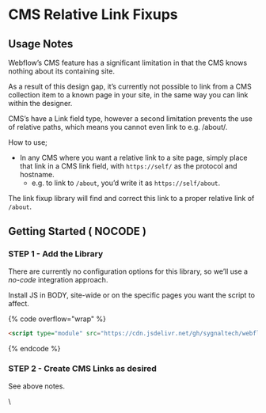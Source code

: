 # CMS Relative Link Fixups

## Usage Notes <a href="#usage-notes" id="usage-notes"></a>

Webflow’s CMS feature has a significant limitation in that the CMS knows nothing about its containing site.

As a result of this design gap, it’s currently not possible to link from a CMS collection item to a known page in your site, in the same way you can link within the designer.

CMS’s have a Link field type, however a second limitation prevents the use of relative paths, which means you cannot even link to e.g. /about/.

How to use;

* In any CMS where you want a relative link to a site page, simply place that link in a CMS link field, with `https://self/` as the protocol and hostname.
  * e.g. to link to `/about`, you’d write it as `https://self/about`.

The link fixup library will find and correct this link to a proper relative link of `/about`.

## Getting Started ( NOCODE ) <a href="#getting-started-nocode" id="getting-started-nocode"></a>

### STEP 1 - Add the Library <a href="#step-1---add-the-library" id="step-1---add-the-library"></a>

There are currently no configuration options for this library, so we’ll use a _no-code_ integration approach.

Install JS in BODY, site-wide or on the specific pages you want the script to affect.

{% code overflow="wrap" %}
```html
<script type="module" src="https://cdn.jsdelivr.net/gh/sygnaltech/webflow-util@4.11/src/nocode/webflow-url.min.js"></script>
```
{% endcode %}

### STEP 2 - Create CMS Links as desired <a href="#step-2---create-cms-links-as-desired" id="step-2---create-cms-links-as-desired"></a>

See above notes.

\
